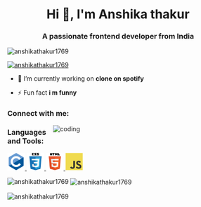 <h1 align="center">Hi 👋, I'm Anshika thakur</h1>
<h3 align="center">A passionate frontend developer from India</h3>

<p align="left"> <img src="https://komarev.com/ghpvc/?username=anshikathakur1769&label=Profile%20views&color=0e75b6&style=flat" alt="anshikathakur1769" /> </p>

<p align="left"> <a href="https://github.com/ryo-ma/github-profile-trophy"><img src="https://github-profile-trophy.vercel.app/?username=anshikathakur1769" alt="anshikathakur1769" /></a> </p>

- 🔭 I’m currently working on **clone on spotify**

- ⚡ Fun fact **i m funny**

<h3 align="left">Connect with me:</h3>
<img align="right" alt="coding" width="400" src="https://user-images.githubusercontent.com/55389276/140866485-8fb1c876-9a8f-4d6a-98dc-08c4981eaf70.gif">
<p align="left">
</p>

<h3 align="left">Languages and Tools:</h3>
<p align="left"> <a href="https://www.cprogramming.com/" target="_blank" rel="noreferrer"> <img src="https://raw.githubusercontent.com/devicons/devicon/master/icons/c/c-original.svg" alt="c" width="40" height="40"/> </a> <a href="https://www.w3schools.com/css/" target="_blank" rel="noreferrer"> <img src="https://raw.githubusercontent.com/devicons/devicon/master/icons/css3/css3-original-wordmark.svg" alt="css3" width="40" height="40"/> </a> <a href="https://www.w3.org/html/" target="_blank" rel="noreferrer"> <img src="https://raw.githubusercontent.com/devicons/devicon/master/icons/html5/html5-original-wordmark.svg" alt="html5" width="40" height="40"/> </a> <a href="https://developer.mozilla.org/en-US/docs/Web/JavaScript" target="_blank" rel="noreferrer"> <img src="https://raw.githubusercontent.com/devicons/devicon/master/icons/javascript/javascript-original.svg" alt="javascript" width="40" height="40"/> </a> </p>

<p><img align="left" src="https://github-readme-stats.vercel.app/api/top-langs?username=anshikathakur1769&show_icons=true&locale=en&layout=compact" alt="anshikathakur1769" /></p>

<p>&nbsp;<img align="center" src="https://github-readme-stats.vercel.app/api?username=anshikathakur1769&show_icons=true&locale=en" alt="anshikathakur1769" /></p>

<p><img align="center" src="https://github-readme-streak-stats.herokuapp.com/?user=anshikathakur1769&" alt="anshikathakur1769" /></p>

